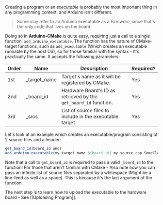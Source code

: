 Creating a program or an *executable* is probably the most important thing in any programming context, and Arduino isn't different. 

> Some may refer to an Arduino executable as a *Firmware*, since that's the only code that lives on the board

Doing so in **Arduino-CMake** is quite easy, requiring just a call to a single function: `add_arduino_executable`.
The function has the nature of CMake-target functions, such as `add_executable` (Which creates an executable runnable by the host OS), so for those familiar with the syntax - It's practically the same.
It accepts the following parameters:

| Order | Name         | Description                                                  | Required? |
| ----- | ------------ | ------------------------------------------------------------ | --------- |
| 1st   | _target_name | Target's name as it will be registered by CMake.             | Yes       |
| 2nd   | _board_id    | Hardware Board's ID as retrieved by the `get_board_id` function. | Yes       |
| 3rd   | _srcs        | List of source files to include in the executable target.    | Yes       |

Let's look at an example which creates an executable/program consisting of 2 source files and a header:

```cmake
get_board_id(board_id uno)
add_arduino_executable(my_target_name ${board_id} my_source.cpp SomeClass.h SomeClass.cpp)
```

Note that a call to `get_board_id` is required to pass a valid `_board_id` to the function!
For those that aren't familiar with CMake - Also note how you can pass an infinite list of source files separated by a whitespace (Might be a line-feed as well as a space). This is because it's the last argument of the function.

The next step is to learn how to upload the executable to the hardware board - See [[Uploading Program]].